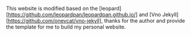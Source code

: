 This website is modified based on the [leopard][https://github.com/leopardpan/leopardpan.github.io/] and [Vno Jekyll][https://github.com/onevcat/vno-jekyll], thanks for the author and provide the template for me to build my personal website.
